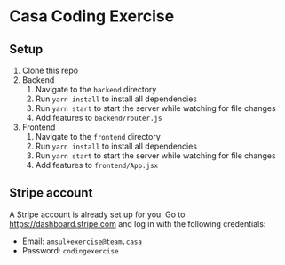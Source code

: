 # Casa Coding Exercise

## Setup

1. Clone this repo
1. Backend
	1. Navigate to the `backend` directory
	1. Run `yarn install` to install all dependencies
	1. Run `yarn start` to start the server while watching for file changes
	1. Add features to `backend/router.js`
1. Frontend
	1. Navigate to the `frontend` directory
	1. Run `yarn install` to install all dependencies
	1. Run `yarn start` to start the server while watching for file changes
	1. Add features to `frontend/App.jsx`

## Stripe account

A Stripe account is already set up for you. Go to https://dashboard.stripe.com and log in with the following credentials:

- Email: `amsul+exercise@team.casa`
- Password: `codingexercise`
